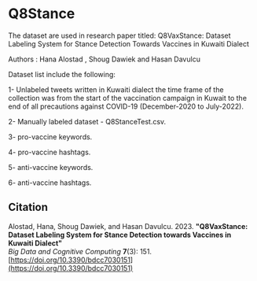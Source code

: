 # Q8Stance
The dataset are used in research paper titled: Q8VaxStance: Dataset Labeling System for Stance Detection Towards Vaccines in Kuwaiti Dialect

Authors : Hana Alostad , Shoug Dawiek and Hasan Davulcu

Dataset list include the following:

1- Unlabeled tweets written in Kuwaiti dialect the time frame of the collection was from the start of the vaccination campaign in Kuwait to the end of all precautions against COVID-19 (December-2020 to July-2022).

2- Manually labeled dataset - Q8StanceTest.csv.

3- pro-vaccine keywords.

4- pro-vaccine hashtags.

5- anti-vaccine keywords.

6- anti-vaccine hashtags.


## Citation

Alostad, Hana, Shoug Dawiek, and Hasan Davulcu. 2023. 
**"Q8VaxStance: Dataset Labeling System for Stance Detection towards Vaccines in Kuwaiti Dialect"**  
*Big Data and Cognitive Computing* **7**(3): 151.  
[https://doi.org/10.3390/bdcc7030151](https://doi.org/10.3390/bdcc7030151)


